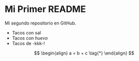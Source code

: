 # Mi Primer README
Mi segundo repositorio en GitHub.

+ Tacos con sal
+ Tacos con *huevo*
+ Tacos de -kkk-!

$$
\begin{align}
a = b + c \tag{*}
\end{align}
$$
